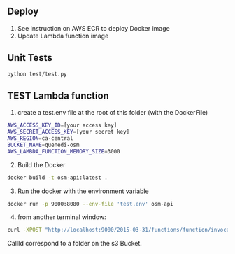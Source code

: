 ## Deploy

1) See instruction on AWS ECR to deploy Docker image
2) Update Lambda function image

## Unit Tests

```bash
python test/test.py
``` 

## TEST Lambda function

1) create a test.env file at the root of this folder (with the DockerFile)
```bash
AWS_ACCESS_KEY_ID=[your access key]
AWS_SECRET_ACCESS_KEY=[your secret key]
AWS_REGION=ca-central
BUCKET_NAME=quenedi-osm
AWS_LAMBDA_FUNCTION_MEMORY_SIZE=3000
```
2) Build the Docker
```bash
docker build -t osm-api:latest .

```
3) Run the docker with the environment variable
```bash
docker run -p 9000:8080 --env-file 'test.env' osm-api 
```
4) from another terminal window:
```bash
curl -XPOST "http://localhost:9000/2015-03-31/functions/function/invocations" -d "{\"overpassQuery\":\"[out:json][timeout:180];\\n      (\\n      way[\\\"highway\\\"=\\\"motorway\\\"](45.436521914253944,-73.79789929568945,45.59889118488431,-73.46685884481215);\\nway[\\\"highway\\\"=\\\"motorway_link\\\"](45.436521914253944,-73.79789929568945,45.59889118488431,-73.46685884481215);\\nway[\\\"highway\\\"=\\\"trunk\\\"](45.436521914253944,-73.79789929568945,45.59889118488431,-73.46685884481215);\\nway[\\\"highway\\\"=\\\"trunk_link\\\"](45.436521914253944,-73.79789929568945,45.59889118488431,-73.46685884481215);\\nway[\\\"highway\\\"=\\\"primary\\\"](45.436521914253944,-73.79789929568945,45.59889118488431,-73.46685884481215);\\nway[\\\"highway\\\"=\\\"primary_link\\\"](45.436521914253944,-73.79789929568945,45.59889118488431,-73.46685884481215);\\n);\\n      out body;\\n      >;\\n      out skel qt;\\n      \",\"tags\":[\"highway\",\"maxspeed\",\"lanes\",\"name\",\"oneway\",\"surface\"],\"callID\":\"test\",\"elevation\":true}"
```




CallId correspond to a folder on the s3 Bucket.